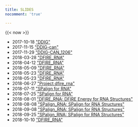 ```yaml
---
title: SLIDES
nocomment: 'true'

---
```

{{< now >}}

- 2017-10-18 ["DDIG"](/ppts/171018_ddig_proj.html)
- 2017-11-15 ["DDIG-can"](/slides/171108_ddig.html)
- 2017-11-29 ["DDIG-CAN_1206"](/slides/171129_ddig.html)
- 2018-03-28 ["DFIRE_RNA"](/slides/180328_dfire.html)
- 2018-04-12 ["DFIRE_RNA"](/slides/180412_dfire.html)
- 2018-05-09 ["DFIRE_RNA"](/slides/180502_dfire.html)
- 2018-05-23 ["DFIRE_RNA"](/slides/180523_dfire.html)
- 2018-05-23 ["DFIRE_RNA"](/slides/180530_dfire.html)
- 2018-06-27 ["Project dfire_rna"](/slides/180620_dfire.html)
- 2018-07-11 ["SPalign for RNA"](/slides/180711_spalign.html)
- 2018-07-25 ["SPalign for RNA"](/slides/180725_spalign.html)
- 2018-08-01 ["DFIRE_RNA: DFIRE Energy for RNA Structures"](/slides/180808_dfire_rna.html)
- 2018-08-08 ["SPalign_RNA: SPalign for RNA Structures"](/slides/180821_dfire_spalign.html)
- 2018-09-08 ["SPalign_RNA: SPalign for RNA Structures"](/slides/180911_spalign.html)
- 2018-09-25 ["SPalign_RNA: SPalign for RNA Structures"](/slides/181003_spalign.html)
- 2018-10-10 ["DFIRE_RNA"](/slides/draft.html)
